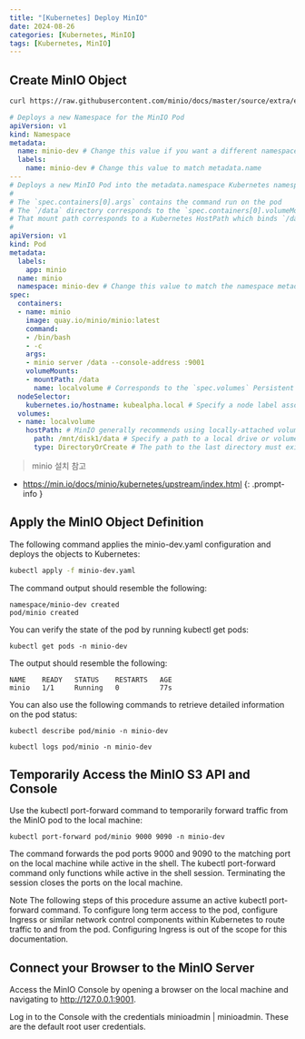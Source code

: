 ```yaml
---
title: "[Kubernetes] Deploy MinIO"
date: 2024-08-26
categories: [Kubernetes, MinIO]
tags: [Kubernetes, MinIO]
---
```


## Create MinIO Object

```bash
curl https://raw.githubusercontent.com/minio/docs/master/source/extra/examples/minio-dev.yaml -O
```

```yaml
# Deploys a new Namespace for the MinIO Pod
apiVersion: v1
kind: Namespace
metadata:
  name: minio-dev # Change this value if you want a different namespace name
  labels:
    name: minio-dev # Change this value to match metadata.name
---
# Deploys a new MinIO Pod into the metadata.namespace Kubernetes namespace
#
# The `spec.containers[0].args` contains the command run on the pod
# The `/data` directory corresponds to the `spec.containers[0].volumeMounts[0].mountPath`
# That mount path corresponds to a Kubernetes HostPath which binds `/data` to a local drive or volume on the worker node where the pod runs
# 
apiVersion: v1
kind: Pod
metadata:
  labels:
    app: minio
  name: minio
  namespace: minio-dev # Change this value to match the namespace metadata.name
spec:
  containers:
  - name: minio
    image: quay.io/minio/minio:latest
    command:
    - /bin/bash
    - -c
    args: 
    - minio server /data --console-address :9001
    volumeMounts:
    - mountPath: /data
      name: localvolume # Corresponds to the `spec.volumes` Persistent Volume
  nodeSelector:
    kubernetes.io/hostname: kubealpha.local # Specify a node label associated to the Worker Node on which you want to deploy the pod.
  volumes:
  - name: localvolume
    hostPath: # MinIO generally recommends using locally-attached volumes
      path: /mnt/disk1/data # Specify a path to a local drive or volume on the Kubernetes worker node
      type: DirectoryOrCreate # The path to the last directory must exist
```

> minio 설치 참고
- <https://min.io/docs/minio/kubernetes/upstream/index.html>
{: .prompt-info }


## Apply the MinIO Object Definition

The following command applies the minio-dev.yaml configuration and deploys the objects to Kubernetes:

```bash
kubectl apply -f minio-dev.yaml
```

The command output should resemble the following:

```
namespace/minio-dev created
pod/minio created
```

You can verify the state of the pod by running kubectl get pods:

```
kubectl get pods -n minio-dev
```

The output should resemble the following:

```
NAME    READY   STATUS    RESTARTS   AGE
minio   1/1     Running   0          77s
```

You can also use the following commands to retrieve detailed information on the pod status:

```
kubectl describe pod/minio -n minio-dev

kubectl logs pod/minio -n minio-dev
```

## Temporarily Access the MinIO S3 API and Console

Use the kubectl port-forward command to temporarily forward traffic from the MinIO pod to the local machine:

```
kubectl port-forward pod/minio 9000 9090 -n minio-dev
```

The command forwards the pod ports 9000 and 9090 to the matching port on the local machine while active in the shell. The kubectl port-forward command only functions while active in the shell session. Terminating the session closes the ports on the local machine.

Note
The following steps of this procedure assume an active kubectl port-forward command.
To configure long term access to the pod, configure Ingress or similar network control components within Kubernetes to route traffic to and from the pod. Configuring Ingress is out of the scope for this documentation.

## Connect your Browser to the MinIO Server

Access the MinIO Console by opening a browser on the local machine and navigating to <http://127.0.0.1:9001>.

Log in to the Console with the credentials minioadmin | minioadmin. These are the default root user credentials.